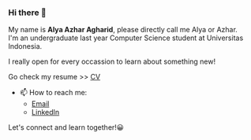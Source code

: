 ### Hi there 👋

My name is **Alya Azhar Agharid**, please directly call me Alya or Azhar.  
I'm an undergraduate last year Computer Science student at Universitas Indonesia.  
  
I really open for every occassion to learn about something new!

Go check my resume >> [CV](https://ristek.link/CV-Alya-Azhar)

- 📫 How to reach me: 
  - [Email](mailto:alya.azhar@ui.ac.id)  
  - [LinkedIn](https://www.linkedin.com/in/alyazharr/)

Let's connect and learn together!😀
